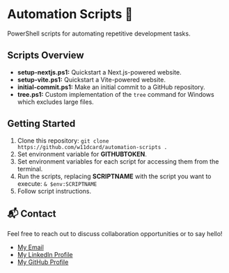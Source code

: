 # Automation Scripts 🔧

PowerShell scripts for automating repetitive development tasks.

## Scripts Overview

- **setup-nextjs.ps1:** Quickstart a Next.js-powered website.
- **setup-vite.ps1:** Quickstart a Vite-powered website.
- **initial-commit.ps1:** Make an initial commit to a GitHub repository.
- **tree.ps1:** Custom implementation of the `tree` command for Windows which excludes large files.

## Getting Started

1. Clone this repository: `git clone https://github.com/w11dcard/automation-scripts .`
2. Set environment variable for **GITHUBTOKEN**.
3. Set environment variables for each script for accessing them from the terminal.
4. Run the scripts, replacing **SCRIPTNAME** with the script you want to execute: `& $env:SCRIPTNAME`
5. Follow script instructions.

## 📬 Contact

Feel free to reach out to discuss collaboration opportunities or to say hello!

- [My Email](mailto:matheus.felipe.19rt@gmail.com)
- [My LinkedIn Profile](https://www.linkedin.com/in/matheus-mortari-19rt/)
- [My GitHub Profile](https://github.com/w11dcard)
